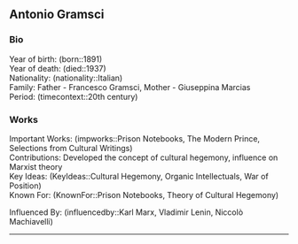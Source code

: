 ## Antonio Gramsci

### Bio
Year of birth: (born::1891)  
Year of death: (died::1937)  
Nationality: (nationality::Italian)  
Family: Father - Francesco Gramsci, Mother - Giuseppina Marcias  
Period: (timecontext::20th century)  

### Works

Important Works: (impworks::Prison Notebooks, The Modern Prince, Selections from Cultural Writings)  
Contributions: Developed the concept of cultural hegemony, influence on Marxist theory  
Key Ideas: (KeyIdeas::Cultural Hegemony, Organic Intellectuals, War of Position)  
Known For: (KnownFor::Prison Notebooks, Theory of Cultural Hegemony)  

Influenced By: (influencedby::Karl Marx, Vladimir Lenin, Niccolò Machiavelli)

---